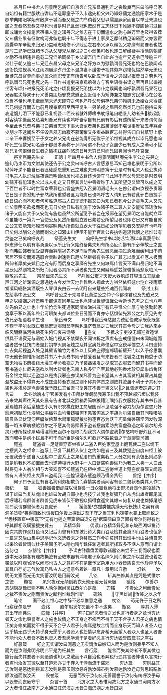 <!-- { "loadSidebar": true } -->
　　某月日中书舍人何景明乞病归自京奔亡兄东昌通判君之丧致奠而告曰呜呼吾家自始祖有籍世服畎亩耆齿不造郭童子不入市逮先祖父兴乃知好儒尤通隂阳家术于是郡举典隂阳学始有敝庐于城而吾父继之门户稍着父思以儒显厥家而自以举业未遑也属之吾叔然吾叔又早死也当是时兄且弱冠也慨然有立志终日下帷嵗不窥圃读书过目即成诵为文操笔若宿搆人望之知丹穴之雏志在千仞而渥水之驹心越万里也及得省荐父曰儒业果有征堂构可弗坠也既十年不得志于进士家夙乏厚储稍见廹窘而父亦罢宦羸囊单车辛勤来归兄乃益砥志嗜修不少贬屈左右奉父承以顔色父亦靡有弗豫者也然是时二兄学已就绪予亦从父旋兄从客试之曰小弱弟可敎也遂口解经疑手授简防朝啓夕励不得相违弗逾载二兄洎弟同举于乡父谓吾门当自此兴也逾年兄遂令巴陵逾三年弟仕于朝又逾三年兄迁东昌父母之庆兄弟之好方以为慰孰谓吾兄死也始在巴陵闻鸡通衙执烛视事风江雨湖晨涂夕舟坐不温席寝不缓带予视其劳瘁窃懐忧惕然卒无恙也至徙东昌官尊而事少属众而职专吏有所告可以卧应予谓今之逸固以报昔日之劳也呜呼孰谓吾兄死也死之先一日作书遣吏来京视弟弟方与客坐语得书读之至再且以徧视坐客有顷仆进报兄死弟叱之仆顷复报兄死弟犹以为仆之误闻也呜呼孰谓吾兄果死也兄器度沈静果于行义善类朋趋邪党敛避正色近信不为矫饰兼之加志穷民秉心在公名位当不量也年未至而施未光天即夺之何也呜呼父母俱存兄弟仰赖男未及婚女未得嫁吾兄何遽弃而去也前月嫂奉柩归至西平复生一男弟视之眉目宛然类兄也前抱持曰哀哀遗腹儿泪下不能忍已复视吾二侄长者就外傅嗜书躭纸笔自絶羣儿幼者头棱起能对客读字退而又私喜知吾兄有续也呜呼吾家自有兄前有彰后有述所望于来者谓何而今至此也兄昔与弟书曰弟当志天下事大吾家者弟也然弟薄弱不堪世事歴官五年寡合少朋才不逮闻名不任毁且夙志幽寂不慕荣耀又多疾益踈宦志兹得告归自甘草野上承二亲下奉寡嫂至于子女之养父兄尚在必能得所无俟于弟弟惟视其成立以毕兄愿也呜呼死生恒数兄功名垂于郡邑孝亷称于乡闾可谓不朽也子女虽少已有成人之渐可不忧矣兄复何恨但吾生者之情抱兹痛烈悠悠日月无穷已时而兄固弗闻也呜呼哀哉
　　祭李黙庵先生文
　　正徳十年四月中书舍人何景明闻黙庵先生李公之丧哭之逾旬乃束币为文附其使还告于公之灵曰呜呼古人言感恩易耳知己难也景明于公所以恸悼吁涕不能自已者匪徒感恩重知己之难也夫景明昔寓于公是时有毛夫人也公执诗书毛夫人执灯烛昼夜课景明诵读居也视衣食还也馈车马此岂不有父母恩邪是时景明幼孺非有能知也公以成人礼之又日察其言动中善者称于人其所望见又皆可以施之天下百世者不以时世富幸荣慕也公甞盛衣冠入召景明语毛夫人在傍公谓曰汝视予贵邪它日是子贵奚翅予邪然我所重望者匪为能贵已也呜呼古人谓知己有若此邪白首握手终日语心而不知者何可胜道邪古人曰无徳不报又曰为知已者死今公逝矣毛夫人又先亡矣景明虽欲报而死也无日矣他日纵有能施于汝佐诸子然二尊人又安能知邪矧汝佐诸子又能自大予又安能有施也虽然公所望见予者岂在报邪在望见景明之自能就立耳今虽能取一第为一官使公及见然所自就立者已弗若公所望见者也即它日又有能自就立公又安能知邪矧景明寡昧弗达所自就立欲大于徃日如公所望见者又安能有也呜呼已矣何以酬公之徳而副公之知邪山川伊阻不能弃官赴公丧执纼道轭我懐之悲惟公有灵鉴之已矣呜呼哀哉
　　祭董先生文
　　呜呼先生学书以防艺饮酒以率真蔑俗以肆志薄仕以明有事勇退以示所止行义始终备矣夫知有所必厄而欝有所必伸故士之直朴而弗曲饰者恒受显弃而寡隂祸先不足而后有余先生雠恶而摘过急难而缓利出不贿官居不赀实而艰遇靡合贵眇谢速则已厄矣然继者有令子以广其志以发其祥厄未极而所伸者厚矣夫娯目之宠有际而后身之享靡穷先生又何缺焉传言天不满山岳归地不满星辰见然则物之所归而见者必其所不满者也先生又何疑焉感兹骤骥怆焉悲泉临风一觞敬吊先生
　　祭髙鐡溪先生文
　　呜呼惟公宏才天授大器夙成其容玉立其赋金声江河之辨渊源之思通达古今发泄天地作我后人视此大方岿然依归遽尔沦亡夜雨草堂凄风繐帐宾酒既空人琴俱丧白云一去明月自来楚些招魂百代同哀
　　祭封工科左给事中张公文
　　呜呼昔公之于先考隣比莫逆公之仲子今都谏君也及先伯兄又申之以婚姻之好景明于都谏君同年进士也岂非世世契谊哉公今逝也先考之亡也八年矣先伯兄之亡也十年矣怆念生死通家同情抆涕兴戚宁有已乎惟公仁厚与物慇勤起家食享于积以髙年终公可瞑矣夫都谏位业日茂而不肖亦守恬惧坠先烈公之九原见先考伯兄必相语若平生也
　　祭岳母文
　　呜呼惟我岳母慈懿为徳勤俭成家既获既食不骛于华尔女既亡我翁既逝服艰茹辛晩也谁济昔翁之亡我送其丧今母之亡我适来乡临风酾觞临河执绋死生俯仰哀来恸哭
　　盗文
　　予抵永宁吏役无郊迎者造馆供具不设寂无与语始入城门视其不禁槩夜不闻铃柝之声虞有盗戒僮僮曰未闻城隍而盗者然予犹饬门者坚封钥举火周垣烛之及其室奥处命僮宿中室夜半僮忽大呌曰盗持扛去矣起视盗入处见其壁皆编竹为者饰以土灰故盗得逾邻墙斩壁开门以入予徐思囊中无他长物惟所服衣并书六十余巻书则予甚爱者旦有来告者曰北城之江有箱委于防空无物独书册狼籍水浸其半命收视之乃予装葢盗发之尽取其衣服去而留其书幸而留我书盗亦仁哉夫盗欲以利大货者也云南人称多异产至其地必购香木珍贝犀象齿角怪石金银之属以还盗岂以是贪我邪盗亦误矣凡善为盗者望其人占其富贫相其室占其虚盈故盗无不得算无不成兹盗持吾衣服之则不称其体贾之则败其迹虽不利于予其利于盗也亦浅矣是岂善盗哉予既仁其留吾书复笑其不善于盗文以之且告逻者踪迹之其言曰
　　孟冬始魄永宁官署爰有小丑隅伏隟觑弱我寡卫出我不预越邻穴垣以我装去来敛其声徃灭其处晨有告者北城之隈箱委简帙狼籍江隅持我衣服犹存其书书我甚爱焉恤其余后皇植生小大有职农樵在野工商居国弱不见陵强不容力胡为尔盗恣乃奸慝厥初赋质化溥施公洪纎羽血均帝铸镕何下愚吝何圣之丰胡为尔盗自叛其同嘤嚘咷啸晨昏显伏窥伺戸牖依傍草木鼠窜狐疑狼啖狗逐百态为妖千巧呈侮啓窃坚闭发败深蓄一蹈法章魄褫躬戮尔之不惩其侮曷赎善于盗者搜幽索防贫富虚盈遇之即谙尔胡弗灵乃昧所探珠犀瑇瑁溢笥充函尔不是取而胡我贪人谓尔盗我尔憨呜呼野外且不可刼而城中是虏小民且不可干而近臣是侮尔头可截罪不胜数着之于章聊告司捕
　　躄盗
　　躄盗者一足躄善穿窬尝夜从二盗入巨姓家登屋上翻瓦使二盗以绳下之搜赀入之柜命二盗系上已复下其柜入赀上之约如是者三及其数躄盗自度曰柜上彼无置我去乎遂自入坐柜中二盗系上之果私语曰赀重矣我二人分之则有余彼出则必多取是厉我也不如置而去也遂持柜行大野中一人曰躄盗称善偷乃为我二人卖一人曰此时将见主人翁矣相与大笑欢喜不知躄盗乃在柜中顷二盗倦坐道上躄盗度将曙又闻逺舍有人语笑柜出大声曰盗刼我二盗惶讶遁去躄盗顾乃得全赀归
　　兽纪【并序】
　　何子曰予恶世有冒名狥利务相欺负而寡情实者焉闻客有谈二兽状者类其人作二兽纪
　　狐
　　狐善媚尝借虎威以慑群兽一日众狐食絶将出野求食畏他兽凌蹂乃谋于雄曰当复从虎出也雄曰汝胡自鄙小也虎技宁过我也群狐乃自从虎出雄者即尾其后呼啸若噬群兽者群兽见虎来皆伏不敢视众狐得食返笑其雄曰何复从虎也雄掉尾怒视曰汝谓群兽伏者为畏虎邪
　　
　　猨善援亦猨类惟跳躁无他长技山之奥有洞洞多货物弗得自致也谓猨曰尔援上探出之吾下守之当其利也猨攀木蔓上取而致之悉移置窟中猨既下无有也迹之至窟傍曰货安在据窟啸曰货吾固有者尔何得有也呼其群相殴躏猨猨曳臂去
　　读精华録
　　偶读山谷精华録见和东坡西湖纵鱼诗因次其韵作观打鱼诗又记后山曽有和东坡此诗大类山谷及检其全篇即山谷者也但多一篇耳又后山集中思亭记他文选者未之详耳然二作今亦莫辨其出谁手也山谷诗自宋以来论者皆谓似杜子美固予所未喻也精华録任渊选者其所择取多不惬人意而自谓上选何也
　　杂器铭【并序】
　　予读古钟鼎盘盂尊敦诸器铭未尝不三复而叹也葢道本无垠物各有理故觕迹有至敎末器有鸿法君子察名绎义则而象之所以益徳也着之铭章以时观省所以闲邪也古人之意将不在是哉予室杂用大小器皆质良无他珍异予以其具自存览志气攸寓乃私古人之遗意各着铭一章凡十章用以自儆
　　灯铭
　　汝明无太察而光无太扬蓄汝明是用嗣汝光
　　几铭
　　斩其曲修其直是凭是式惟尔之徳
　　椸铭
　　夙兴夜寐无颠倒我衣无颇无覆无替厥服
　　镜铭
　　尔善尔恶胡隠胡豫已则不明人孰尔据尚鉴兹哉尔心是茹
　　刀铭
　　不贵汝之利而贵汝之裁不贵汝之刚而贵汝之断利惟裁刚惟断
　　砚铭
　　守黒雄尚汝兼之以永年
　　笔铭
　　画不必工惟心之中辞不必华惟意之通
　　枕铭
　　茍无忤于日之所行寤寐尔是宁
　　壶铭
　　直尔躬发尔矢虽不中不逺矣
　　瓶铭
　　厚其入薄其出守而弗失
　　四箴【并序】
　　何子曰好恶者情之发也言行者身之章也穷达者天之命也毁誉者人之施也故情之不正身之不修而不得于天不合乎人君子之病也情正矣身修矣而犹不得于天不合乎人君子何病焉是故合情而全身乐天而知人者圣人也惩乎情无违乎天持乎身无愿乎人者贤人也任情以忘身希天而望人者众人也圣人者吾不能也众人者吾不敢也贤人者吾愿学焉于是着好恶言行穷达毁誉四箴书之座右
　　好恶箴
　　好之无实谓汝曰昵恶之无实谓汝曰嫉知人而为是汝则弗平不知人而为是汝则弗明弗明弗平是为枉其生
　　言行箴
　　能言而失其防者不察其微也能行而失其要者不观诸道也知人之敝而不以自治也者弃也行违其言者悖也以言掩行者盗也汝省其微以至其道邪亦甘于弃入于悖而流于盗邪
　　穷达箴
　　穷则益其志汝则是恶达则损其志汝则是慕虽则汝恶穷孰汝蠲虽则汝慕达孰汝迁毋劳思睊睊惟顺汝道而俟汝天
　　毁誉箴
　　无恶而毁于汝何疚无善而誉于汝何有呜呼汝乎毋以毁誉而丧厥守乎
　　杂言十首
　　北方水之大者惟河故北方之水通曰河南方水之大者惟江故南方之水通曰江滨海之水皆曰海滨湖之水皆曰湖
